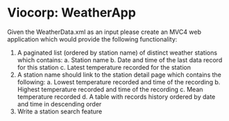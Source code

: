 Viocorp: WeatherApp
==========
Given the WeatherData.xml as an input please create an MVC4 web application which would provide 
the following functionality:
1)  A paginated list (ordered by station name) of distinct weather stations which contains:
   a.  Station name
   b.  Date and time of the last data record for this station
   c.  Latest temperature recorded for the station
2)  A station name should link to the station detail page which contains the following:
   a.  Lowest temperature recorded and time of the recording
   b.  Highest temperature recorded and time of the recording
   c.  Mean temperature recorded
   d.  A table with records history ordered by date and time in descending order
3)  Write a station search feature
